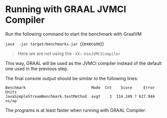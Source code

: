 
# Running with GRAAL JVMCI Compiler 

Run the following command to start the benchmark with GraalVM  
 
`java  -jar target/benchmarks.jar `{{execute}}

> Here we are not using the  `-XX:-UseJVMCICompiler` 

This way, GRAAL will be used as the JVMCI compiler instead of the default one used in the previous step.

The final console output should be similar to the following lines:
```
Benchmark                             Mode  Cnt    Score     Error  Units
JavaSimpleStreamBenchmark.testMethod  avgt    3  314.249 ? 627.944  ns/op`
```

The programs is at least  faster when running with GRAAL Compiler.
